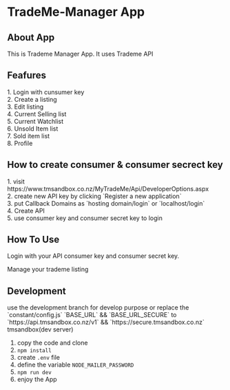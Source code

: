 <h1>TradeMe-Manager App</h1>

<h2>About App</h2>
This is Trademe Manager App.
It uses Trademe API 

<h2>Feafures</h2>
1. Login with cunsumer key <br />
2. Create a listing <br />
3. Edit listing <br />
4. Current Selling list <br />
5. Current Watchlist <br />
6. Unsold Item list <br />
7. Sold item list <br />
8. Profile  <br />

<h2>How to create consumer & consumer secrect key </h2>
1. visit https://www.tmsandbox.co.nz/MyTradeMe/Api/DeveloperOptions.aspx <br />
2. create new API key by clicking `Register a new application` <br />
3. put Callback Domains as `hosting domain/login` or `localhost/login` <br />
4. Create API <br />
5. use consumer key and consumer secret key to login <br />

<h2>How To Use</h2>

Login with your API consumer key and consumer secret key. 

Manage your trademe listing

<h2>Development</h2>
use the development branch for develop purpose 
or
replace the `constant/config.js` `BASE_URL` && `BASE_URL_SECURE` to `https://api.tmsandbox.co.nz/v1` && `https://secure.tmsandbox.co.nz` 
tmsandbox(dev server) 


1. copy the code and clone
2. `npm install`
3. create `.env` file
4. define the variable `NODE_MAILER_PASSWORD`
6. `npm run dev`
7. enjoy the App

